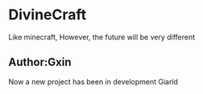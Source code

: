 DivineCraft
===========

Like minecraft, However, the future will be very different

Author:Gxin
-----------

Now a new project has been in development Giarld
